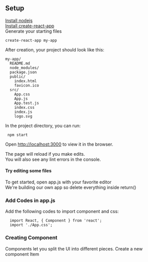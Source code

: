 
## Setup
[Install nodejs](https://nodejs.org)<br>
[Install create-react-app](https://github.com/facebookincubator/create-react-app)<br>
Generate your starting files
```
create-react-app my-app
```
After creation, your project should look like this:
```
my-app/
  README.md
  node_modules/
  package.json
  public/
    index.html
    favicon.ico
  src/
    App.css
    App.js
    App.test.js
    index.css
    index.js
    logo.svg
```
In the project directory, you can run:
```
 npm start
```
Open [http://localhost:3000](http://localhost:3000) to view it in the browser.

The page will reload if you make edits.<br>
You will also see any lint errors in the console.

#### Try editing some files
To get started, open app.js with your favorite editor <br>
We're building our own app so delete everything inside return()<br>

### Add Codes in app.js

Add the following codes to import component and css:

```
  import React, { Component } from 'react';
  import './App.css';

```

### Creating Component

Components let you split the UI into different pieces.
Create a new component Item
